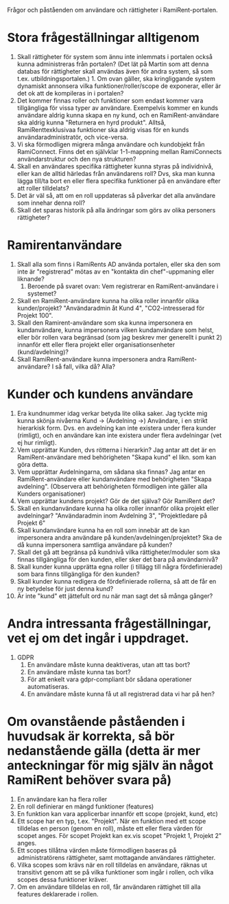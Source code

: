 Frågor och påståenden om användare och rättigheter i RamiRent-portalen.

# Stora frågeställningar alltigenom

1. Skall rättigheter för system som ännu inte inlemmats i portalen också kunna administreras från portalen? (Det lät på Martin som att denna databas för rättigheter skall användas även för andra system,
   så som t.ex. utbildningsportalen.) 1. Om ovan gäller, ska kringliggande system dynamiskt annonsera vilka funktioner/roller/scope de exponerar, eller är det ok att de kompileras in i portalen?
2. Det kommer finnas roller och funktioner som endast kommer vara tillgängliga för vissa typer av användare. Exempelvis kommer en kunds användare aldrig kunna skapa en ny kund, och en RamiRent-användare ska aldrig kunna "Returnera en hyrd produkt". Alltså, RamiRenttexklusivaa funktioner ska aldrig visas för en kunds användaradministratör, och vice-versa.
3. Vi ska förmodligen migrera många användare och kundobjekt från RamiConnect. Finns det en självklar 1-1-mappning mellan RamiConnects användarstruktur och den nya strukturen?
4. Skall en användares specifika rättigheter kunna styras på individnivå, eller kan de alltid härledas från användarens roll? Dvs, ska man kunna lägga till/ta bort en eller flera specifika funktioner på en användare efter att roller tilldelats?
5. Det är väl så, att om en roll uppdateras så påverkar det alla användare som innehar denna roll?
6. Skall det sparas historik på alla ändringar som görs av olika personers rättigheter?

# Ramirentanvändare

1. Skall alla som finns i RamiRents AD använda portalen, eller ska den som inte är "registrerad" mötas av en "kontakta din chef"-uppmaning eller liknande?
   1. Beroende på svaret ovan: Vem registrerar en RamiRent-användare i systemet?
2. Skall en RamiRent-användare kunna ha olika roller innanför olika kunder/projekt? "Användaradmin åt Kund 4", "CO2-intresserad för Projekt 100".
3. Skall den Ramirent-användare som ska kunna impersonera en kundanvändare, kunna impersonera vilken kundanvändare som helst, eller bör rollen vara begränsad (som jag beskrev mer generellt i punkt 2) innanför ett eller flera projekt eller organisationsenheter (kund/avdelning)?
4. Skall RamiRent-användare kunna impersonera andra RamiRent-användare? I så fall, vilka då? Alla?

# Kunder och kundens användare

1. Era kundnummer idag verkar betyda lite olika saker. Jag tyckte mig kunna skönja nivåerna Kund -> (Avdelning ->) Användare, i en strikt hierarkisk form. Dvs. en avdelning kan inte existera under flera kunder (rimligt), och en användare kan inte existera under flera avdelningar (vet ej hur rimligt).
2. Vem upprättar Kunden, dvs rötterna i hierarkin? Jag antar att det är en RamiRent-användare med behörigheten "Skapa kund" el likn. som kan göra detta.
3. Vem upprättar Avdelningarna, om sådana ska finnas? Jag antar en RamiRent-användare eller kundanvändare med behörigheten "Skapa avdelning". (Observera att behörigheten förmodligen inte gäller alla Kunders organisationer)
4. Vem upprättar kundens projekt? Gör de det själva? Gör RamiRent det?
5. Skall en kundanvändare kunna ha olika roller innanför olika projekt eller avdelningar? "Användaradmin inom Avdelning 3", "Projektledare på Projekt 6"
6. Skall kundanvändare kunna ha en roll som innebär att de kan impersonera andra användare på kunden/avdelningen/projektet? Ska de då kunna impersonera samtliga användare på kunden?
7. Skall det gå att begränsa på kundnivå vilka rättigheter/moduler som ska finnas tillgängliga för den kunden, eller sker det bara på användarnivå?
8. Skall kunder kunna upprätta egna roller (i tillägg till några fördefinierade) som bara finns tillgängliga för den kunden?
9. Skall kunder kunna redigera de fördefinierade rollerna, så att de får en ny betydelse för just denna kund?
10. Är inte "kund" ett jättefult ord nu när man sagt det så många gånger?

# Andra intressanta frågeställningar, vet ej om det ingår i uppdraget.

1. GDPR
   1. En användare måste kunna deaktiveras, utan att tas bort?
   2. En användare måste kunna tas bort?
   3. För att enkelt vara gdpr-compliant bör sådana operationer automatiseras.
   4. En användare måste kunna få ut all registrerad data vi har på hen?

# Om ovanstående påståenden i huvudsak är korrekta, så bör nedanstående gälla (detta är mer anteckningar för mig själv än något RamiRent behöver svara på)

1. En användare kan ha flera roller
2. En roll definierar en mängd funktioner (features)
3. En funktion kan vara applicerbar innanför ett scope (projekt, kund, etc)
4. Ett scope har en typ, t.ex. "Projekt". När en funktion med ett scope tilldelas en person (genom en roll), måste ett eller flera värden för scopet anges. För scopet Projekt kan ex.vis scopet "Projekt 1, Projekt 2" anges.
5. Ett scopes tillåtna värden måste förmodligen baseras på administratörens rättigheter, samt mottagande användares rättigheter.
6. Vilka scopes som krävs när en roll tilldelas en användare, räknas ut transitivt genom att se på vilka funktioner som ingår i rollen, och vilka scopes dessa funktioner kräver.
7. Om en användare tilldelas en roll, får användaren rättighet till alla features deklarerade i rollen.
